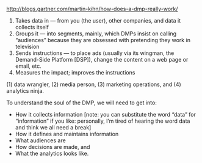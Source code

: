 http://blogs.gartner.com/martin-kihn/how-does-a-dmp-really-work/



1. Takes data in — from you (the user), other companies, and data it collects itself
2. Groups it — into segments, mainly, which DMPs insist on calling “audiences” because they are obsessed with pretending they work in television
3.    Sends instructions — to place ads (usually via its wingman, the Demand-Side Platform [DSP]), change the content on a web page or email, etc.
4.    Measures the impact; improves the instructions

(1) data wrangler, (2) media person, (3) marketing operations, and (4) analytics ninja.


To understand the soul of the DMP, we will need to get into:

* How it collects information [note: you can substitute the word “data” for “information” if you like: personally, I’m tired of hearing the word data and think we all need a break]
*    How it defines and maintains information
*    What audiences are
*    How decisions are made, and
*    What the analytics looks like.
